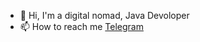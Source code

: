 - 👋 Hi, I'm a digital nomad, Java Devoloper
- 📫 How to reach me <a href="https://t.me/raly31">Telegram</a>

<!---
nuraly031/nuraly031 is a ✨ special ✨ repository because its `README.md` (this file) appears on your GitHub profile.
You can click the Preview link to take a look at your changes.
--->
